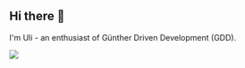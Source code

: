 ## Hi there 👋

<p>I'm Uli - an enthusiast of Günther Driven Development (GDD).</p>

<a href="https://github.com/anuraghazra/github-readme-stats">
  <img align="center" src="https://github-readme-stats.vercel.app/api/top-langs/?username=ulischulte&langs_count=100&layout=compact&theme=gruvbox" />
</a>


